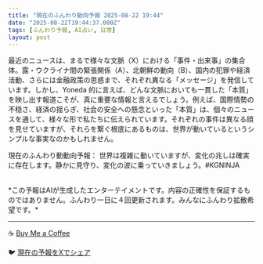 ```yaml
---
title: "現在のふんわり動向予報 2025-08-22 19:44"
date: "2025-08-22T19:44:37.000Z"
tags: [ふんわり予報, AI占い, 日常]
layout: post
---
```


最近のニュースは、まるで様々な文脈（X）における「事件・出来事」の集合体。露・ウクライナ間の緊張関係（A）、北朝鮮の動向（B）、国内の犯罪や経済活動、さらには金融政策の思惑まで、それぞれ異なる「メッセージ」を発信しています。しかし、Yoneda 的に言えば、どんな文脈においても一貫した「本質」を映し出す報道こそが、真に重要な情報と言えるでしょう。例えば、国際情勢の不穏さ、経済の揺らぎ、社会の安全への懸念といった「本質」は、個々のニュースを通して、様々な形で私たちに伝えられています。それぞれの事件は異なる顔を見せていますが、それらを繋ぐ根底にあるものは、世界が動いているというシンプルな事実なのかもしれません。

現在のふんわり動動向予報：
世界は複雑に動いていますが、変化の兆しは確実に存在します。静かに見守り、変化の波に乗っていきましょう。#KGNINJA

<br>
*この予報はAIが生成したエンターテイメントです。内容の正確性を保証するものではありません。ふんわり一日に４回更新されます。みんなにふんわり拡散希望です。*

---
☕️ [Buy Me a Coffee](https://www.buymeacoffee.com/kgninja)

🐦 [現在の予報をXでシェア](https://twitter.com/intent/tweet?text=%E7%8F%BE%E5%9C%A8%E3%81%AE%E3%81%B5%E3%82%93%E3%82%8F%E3%82%8A%E4%BA%88%E5%A0%B1%3A%20%E3%80%8C%E6%9C%80%E8%BF%91%E3%81%AE%E3%83%8B%E3%83%A5%E3%83%BC%E3%82%B9%E3%81%AF%E3%80%81%E3%81%BE%E3%82%8B%E3%81%A7%E6%A7%98%E3%80%85%E3%81%AA%E6%96%87%E8%84%88%EF%BC%88X%EF%BC%89%E3%81%AB%E3%81%8A%E3%81%91%E3%82%8B%E3%80%8C%E4%BA%8B%E4%BB%B6%E3%83%BB%E5%87%BA%E6%9D%A5%E4%BA%8B%E3%80%8D%E3%81%AE%E9%9B%86%E5%90%88%E4%BD%93%E3%80%82%E3%80%8D%23KGNINJA%20%E7%B6%9A%E3%81%8D%E3%81%AF%E3%83%96%E3%83%AD%E3%82%B0%E3%81%A7%EF%BC%81%F0%9F%91%87&url=https%3A%2F%2Fkg-ninja.github.io%2FFunwariyoso%2F)
